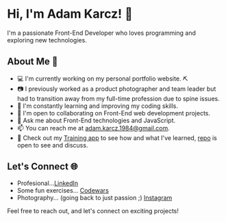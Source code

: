 # Hi, I'm Adam Karcz! 👋

I'm a passionate Front-End Developer who loves programming and exploring new technologies.

## About Me 🚀

- 💻 I'm currently working on my personal portfolio website. ⛏️
- 📷 I previously worked as a product photographer and team leader but had to transition away from my full-time profession due to spine issues.
- 🌱 I'm constantly learning and improving my coding skills.
- 👯 I'm open to collaborating on Front-End web development projects.
- 💬 Ask me about Front-End technologies and JavaScript.
- 📫 You can reach me at adam.karcz.1984@gmail.com.
- 📝 Check out my [Training app](https://pomeranianstartit-adam-karcz.vercel.app/) to see how and what I've learned, [repo](https://github.com/Adam-Karcz/pomeranian-bolierplate-public) is open to see and discuss.

## Let's Connect 🌐

- Profesional...[LinkedIn](https://www.linkedin.com/in/adam-karcz1984/)
- Some fun exercises... [Codewars](https://www.codewars.com/users/Adam-Karcz)
- Photography... (going back to just passion ;) [Instagram](https://www.instagram.com/kmada666/)


Feel free to reach out, and let's connect on exciting projects!
<!---
Adam-Karcz/Adam-Karcz is a ✨ special ✨ repository because its `README.md` (this file) appears on your GitHub profile.
You can click the Preview link to take a look at your changes.
--->
